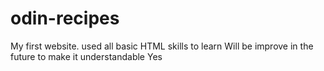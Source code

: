 # odin-recipes

My first website.
used all basic HTML skills to learn
Will be improve in the future to make it understandable
Yes
